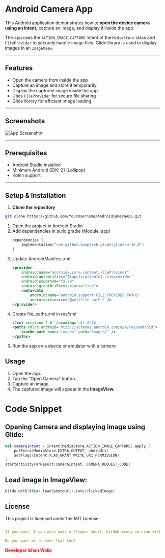 # Android Camera App

This Android application demonstrates how to **open the device camera using an Intent**, capture an image, and display it inside the app.  

The app uses the `ACTION_IMAGE_CAPTURE` Intent of the `MediaStore` class and `FileProvider` to securely handle image files. Glide library is used to display images in an `ImageView`.  

---

## Features

- Open the camera from inside the app  
- Capture an image and store it temporarily  
- Display the captured image inside the app  
- Uses `FileProvider` for secure file sharing  
- Glide library for efficient image loading  

---

## Screenshots

![App Screenshot](screenshot.png) <!-- Replace with your actual screenshot -->

---

## Prerequisites

- Android Studio installed  
- Minimum Android SDK: 21 (Lollipop)  
- Kotlin support  

---

## Setup & Installation

1. **Clone the repository**  

```bash
git clone https://github.com/YourUsername/AndroidCameraApp.git
```
<ol type=1>
<li>Open the project in Android Studio</li>

<li>Add dependencies in build.gradle (Module: app)</li>

```kt
dependencies {
    implementation("com.github.bumptech.glide:glide:4.16.0")
}
```
<li>Update AndroidManifest.xml</li>

```xml
<provider
    android:name="androidx.core.content.FileProvider"
    android:authorities="${applicationId}.fileprovider"
    android:exported="false"
    android:grantUriPermissions="true">
    <meta-data
        android:name="android.support.FILE_PROVIDER_PATHS"
        android:resource="@xml/file_paths" />
</provider>
```
<li>Create file_paths.xml in res/xml</li>

```xml
<?xml version="1.0" encoding="utf-8"?>
<paths xmlns:android="http://schemas.android.com/apk/res/android">
    <cache-path name="images" path="images/" />
</paths>
```

<li>Run the app on a device or emulator with a camera</li>
</ol>

##  Usage
<ol type=1>
<li>Open the app.</li>
<li>Tap the “Open Camera” button.</li>
<li>Capture an image.</li>
<li>The captured image will appear in the <b>ImageView.</b></li>
</ol>


# Code Snippet

## Opening Camera and displaying image using Glide:
```kt
val cameraIntent = Intent(MediaStore.ACTION_IMAGE_CAPTURE).apply {
    putExtra(MediaStore.EXTRA_OUTPUT, photoUri)
    addFlags(Intent.FLAG_GRANT_WRITE_URI_PERMISSION)
}
startActivityForResult(cameraIntent, CAMERA_REQUEST_CODE)

```

## Load image in ImageView:
```kt
Glide.with(this).load(photoUri).into(clickedImage)

```

## License

This project is licensed under the MIT License.


```yaml

If you want, I can also make a **super short, GitHub-ready version with badges, 3-4 lines of features, and screenshot**, perfect for a clean repo look.  

Do you want me to make that too?

```
<p><strong><span style="color:red;">Developer Ishan Walia</span></strong></p>
